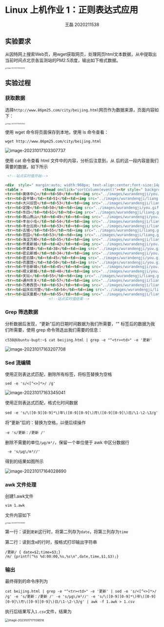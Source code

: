 # Linux 上机作业 1：正则表达式应用



<center>
  王磊 2020211538
</center>





## 实验要求

从因特网上搜索Web页，用wget获取网页，处理网页html文本数据，从中提取出当前时间点北京各监测站的PM2.5浓度，输出如下格式数据。

<img src="https://wangleidetuchuang.oss-cn-beijing.aliyuncs.com/img/image-20231017165439316.png" alt="image-20231017165439316" style="zoom:33%;" />

## 实验过程

### 获取数据

选择`http://www.86pm25.com/city/beijing.html`网页作为数据来源，页面内容如下：

<img src="https://wangleidetuchuang.oss-cn-beijing.aliyuncs.com/img/image-20231017165559552.png" alt="image-20231017165559552" style="zoom:33%;" />

使用 wget 命令将页面保存到本地，使用 ls 命令查看：

```shell
wget http://www.86pm25.com/city/beijing.html
```

![image-20231017103307737](https://wangleidetuchuang.oss-cn-beijing.aliyuncs.com/img/image-20231017103307737.png)

使用 cat 命令查看 html 文件中的内容，分析后注意到，从 <!--站点实时值开始--> 后的这一段内容是我们需要的数据，如下所示

```html
 <!--站点实时值开始-->
                    
<div  style=" margin:auto; width:960px; text-align:center;font-size:14px; font-weight:bold; margin:10px;">各监测站点实时数据</div>
<table >         <thead onclick="sortColumn(event)"><tr style=" background-color:#EBEFF7"><th width="15%"  >监测站点</th><th width="10%" >AQI</th><th width="20%"  >&nbsp;&nbsp;&nbsp;污染等级</th><th width="20%"  >PM2.5浓度</th> <th width="20%"  >PM10浓度</th> </tr></thead>
<tr><td>奥体中心</td><td>50</td><td><img src="../images/wurandengji/you.gif"  /> </td><td>21μg/m³</td><td>50μg/m³</td></tr>
<tr><td>昌平镇</td><td>51</td><td><img src="../images/wurandengji/liang.gif"  /> </td><td>26μg/m³</td><td>51μg/m³</td></tr>
<tr><td>大兴旧宫</td><td>53</td><td><img src="../images/wurandengji/liang.gif"  /> </td><td>34μg/m³</td><td>56μg/m³</td></tr>
<tr><td>定陵</td><td>50</td><td><img src="../images/wurandengji/you.gif"  /> </td><td>26μg/m³</td><td>50μg/m³</td></tr>
<tr><td>东四</td><td>51</td><td><img src="../images/wurandengji/liang.gif"  /> </td><td>22μg/m³</td><td>52μg/m³</td></tr>
<tr><td>房山燕山</td><td>49</td><td><img src="../images/wurandengji/you.gif"  /> </td><td>23μg/m³</td><td>49μg/m³</td></tr>
<tr><td>丰台小屯</td><td>54</td><td><img src="../images/wurandengji/liang.gif"  /> </td><td>26μg/m³</td><td>58μg/m³</td></tr>
<tr><td>丰台云岗</td><td>53</td><td><img src="../images/wurandengji/liang.gif"  /> </td><td>19μg/m³</td><td>56μg/m³</td></tr>
<tr><td>古城</td><td>55</td><td><img src="../images/wurandengji/liang.gif"  /> </td><td>27μg/m³</td><td>59μg/m³</td></tr>
<tr><td>官园</td><td>53</td><td><img src="../images/wurandengji/liang.gif"  /> </td><td>22μg/m³</td><td>55μg/m³</td></tr>
<tr><td>海淀万柳</td><td>55</td><td><img src="../images/wurandengji/liang.gif"  /> </td><td>26μg/m³</td><td>59μg/m³</td></tr>
<tr><td>怀柔新城</td><td>42</td><td><img src="../images/wurandengji/you.gif"  /> </td><td>23μg/m³</td><td>42μg/m³</td></tr>
<tr><td>怀柔镇</td><td>38</td><td><img src="../images/wurandengji/you.gif"  /> </td><td>18μg/m³</td><td>38μg/m³</td></tr>
<tr><td>密云新城</td><td>34</td><td><img src="../images/wurandengji/you.gif"  /> </td><td>14μg/m³</td><td>34μg/m³</td></tr>
<tr><td>密云镇</td><td>45</td><td><img src="../images/wurandengji/you.gif"  /> </td><td>19μg/m³</td><td>45μg/m³</td></tr>
<tr><td>农展馆</td><td>50</td><td><img src="../images/wurandengji/you.gif"  /> </td><td>22μg/m³</td><td>50μg/m³</td></tr>
<tr><td>平谷新城</td><td>45</td><td><img src="../images/wurandengji/you.gif"  /> </td><td>23μg/m³</td><td>45μg/m³</td></tr>
<tr><td>顺义新城</td><td>48</td><td><img src="../images/wurandengji/you.gif"  /> </td><td>19μg/m³</td><td>48μg/m³</td></tr>
<tr><td>天坛</td><td>55</td><td><img src="../images/wurandengji/liang.gif"  /> </td><td>31μg/m³</td><td>60μg/m³</td></tr>
<tr><td>通州东关</td><td>57</td><td><img src="../images/wurandengji/liang.gif"  /> </td><td>30μg/m³</td><td>64μg/m³</td></tr>
<tr><td>万寿西宫</td><td>53</td><td><img src="../images/wurandengji/liang.gif"  /> </td><td>27μg/m³</td><td>56μg/m³</td></tr>
<tr><td>延庆石河营</td><td>54</td><td><img src="../images/wurandengji/liang.gif"  /> </td><td>30μg/m³</td><td>58μg/m³</td></tr>
<tr><td>延庆夏都</td><td>55</td><td><img src="../images/wurandengji/liang.gif"  /> </td><td>26μg/m³</td><td>59μg/m³</td></tr></table>
                    <!--站点实时值结束-->
```



### Grep 筛选数据

分析数据后发现，“更新”后的日期时间数据为我们所需要，“<tr><td>" 标签后的数据为我们所需要，使用 grep 命令筛选出我们需要的信息：

```shell
c538@Ubuntu-bupt:~$ cat beijing.html | grep -e "^<tr><td>" -e '更新'
```



![image-20231017163207708](https://wangleidetuchuang.oss-cn-beijing.aliyuncs.com/img/image-20231017163207708.png)

### Sed 流编辑

使用正则表达式匹配，删除所有标签，将标签替换为空格

```shell
sed -e 's/<[^<>]*>/ /g'
```



![image-20231017163345041](https://wangleidetuchuang.oss-cn-beijing.aliyuncs.com/img/image-20231017163345041.png)

使用正则表达式匹配，格式化时间数据

```shell
sed -e 's/\([0-9][0-9]*\)年\([0-9][0-9]\)月\([0-9][0-9]\)日/\1-\2-\3/g'
```

将“更新”后的：替换为空格，以便后续操作

```shell
-e 's/更新：/更新 /'
```

删除不需要的单位`/μg/m³/`，保留一个单位便于 awk 中区分数据行

```shell
 -e 's/μg\/m³//'
```

得到的结果如图所示

![image-20231017164028690](https://wangleidetuchuang.oss-cn-beijing.aliyuncs.com/img/image-20231017164028690.png)

### awk 文件处理

创建1.awk文件

```shell
vim 1.awk
```

文件内容如下

<img src="https://wangleidetuchuang.oss-cn-beijing.aliyuncs.com/img/image-20231017170748906.png" alt="image-20231017170748906" style="zoom:33%;" />

第一行：读到`更新`这行时，将第二列存为`date`，将第三列存为`time`

第二行：读到含`m`的行时，按格式打印输出字符串

```shell
/更新/ { date=$2;time=$3;}
/m/ {printf("%s %d:00:00,%s,%s\n",date,time,$1,$3);}
```



### 输出

最终得到的命令序列为

```shell
cat beijing.html | grep -e "^<tr><td>" -e '更新' | sed -e 's/<[^<>]*>/ /g' -e 's/更新：/更新 /' -e 's/μg\/m³//' -e 's/\([0-9][0-9]*\)年\([0-9][0-9]\)月\([0-9][0-9]\)日/\1-\2-\3/g' | awk -f 1.awk > 1.csv
```

执行后结果写入`1.csv`文件，结果为

<img src="https://wangleidetuchuang.oss-cn-beijing.aliyuncs.com/img/image-20231017171139518.png" alt="image-20231017171139518" style="zoom: 67%;" />

